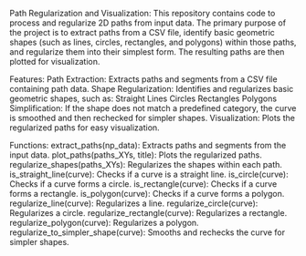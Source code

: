 Path Regularization and Visualization: 
This repository contains code to process and regularize 2D paths from input data. The primary purpose of the project is to extract paths from a CSV file, identify basic geometric shapes (such as lines, circles, rectangles, and polygons) within those paths, and regularize them into their simplest form. The resulting paths are then plotted for visualization.

Features:
Path Extraction: Extracts paths and segments from a CSV file containing path data.
Shape Regularization: Identifies and regularizes basic geometric shapes, such as:
Straight Lines
Circles
Rectangles
Polygons
Simplification: If the shape does not match a predefined category, the curve is smoothed and then rechecked for simpler shapes.
Visualization: Plots the regularized paths for easy visualization.

Functions: 
extract_paths(np_data): Extracts paths and segments from the input data.
plot_paths(paths_XYs, title): Plots the regularized paths.
regularize_shapes(paths_XYs): Regularizes the shapes within each path.
is_straight_line(curve): Checks if a curve is a straight line.
is_circle(curve): Checks if a curve forms a circle.
is_rectangle(curve): Checks if a curve forms a rectangle.
is_polygon(curve): Checks if a curve forms a polygon.
regularize_line(curve): Regularizes a line.
regularize_circle(curve): Regularizes a circle.
regularize_rectangle(curve): Regularizes a rectangle.
regularize_polygon(curve): Regularizes a polygon.
regularize_to_simpler_shape(curve): Smooths and rechecks the curve for simpler shapes.
